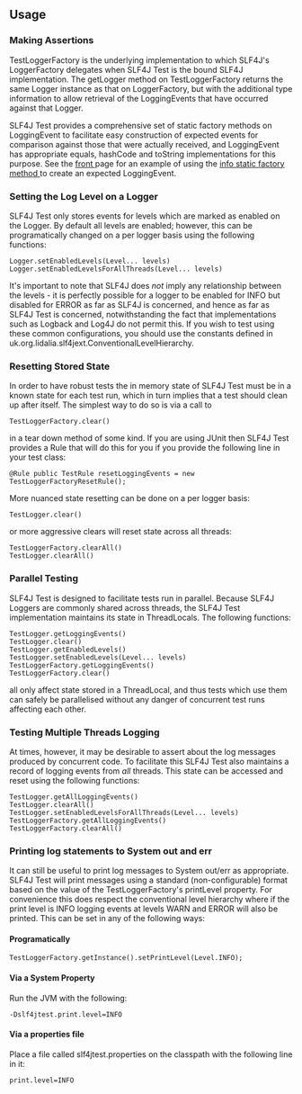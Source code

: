 ## Usage

### Making Assertions

TestLoggerFactory is the underlying implementation to which SLF4J's
LoggerFactory delegates when SLF4J Test is the bound SLF4J implementation. The
getLogger method on TestLoggerFactory returns the same Logger instance as that
on LoggerFactory, but with the additional type information to allow retrieval of
the LoggingEvents that have occurred against that Logger.

SLF4J Test provides a comprehensive set of static factory methods on
LoggingEvent to facilitate easy construction of expected events for comparison
against those that were actually received, and LoggingEvent has appropriate
equals, hashCode and toString implementations for this purpose. See the [front
](./index.html) page for an example of using the [info static factory method
](./xref/uk/org/lidalia/slf4jtest/TestLogger.html#L268)to create an expected
LoggingEvent.

### Setting the Log Level on a Logger

SLF4J Test only stores events for levels which are marked as enabled on the
Logger. By default all levels are enabled; however, this can be programatically
changed on a per logger basis using the following functions:

    Logger.setEnabledLevels(Level... levels)
    Logger.setEnabledLevelsForAllThreads(Level... levels)

It's important to note that SLF4J does *not* imply any relationship between the
levels - it is perfectly possible for a logger to be enabled for INFO but
disabled for ERROR as far as SLF4J is concerned, and hence as far as SLF4J Test
is concerned, notwithstanding the fact that implementations such as Logback and
Log4J do not permit this. If you wish to test using these common configurations,
you should use the constants defined in
uk.org.lidalia.slf4jext.ConventionalLevelHierarchy.

### Resetting Stored State

In order to have robust tests the in memory state of SLF4J Test must be in a
known state for each test run, which in turn implies that a test should clean up
after itself. The simplest way to do so is via a call to

    TestLoggerFactory.clear()

in a tear down method of some kind. If you are using JUnit then SLF4J Test
provides a Rule that will do this for you if you provide the following line in
your test class:

    @Rule public TestRule resetLoggingEvents = new TestLoggerFactoryResetRule();

More nuanced state resetting can be done on a per logger basis:

    TestLogger.clear()

or more aggressive clears will reset state across all threads:

    TestLoggerFactory.clearAll()
    TestLogger.clearAll()

### Parallel Testing

SLF4J Test is designed to facilitate tests run in parallel. Because SLF4J
Loggers are commonly shared across threads, the SLF4J Test implementation
maintains its state in ThreadLocals. The following functions:

    TestLogger.getLoggingEvents()
    TestLogger.clear()
    TestLogger.getEnabledLevels()
    TestLogger.setEnabledLevels(Level... levels)
    TestLoggerFactory.getLoggingEvents()
    TestLoggerFactory.clear()

all only affect state stored in a ThreadLocal, and thus tests which use them can
safely be parallelised without any danger of concurrent test runs affecting each
other.

### Testing Multiple Threads Logging

At times, however, it may be desirable to assert about the log messages produced
by concurrent code. To facilitate this SLF4J Test also maintains a record of
logging events from *all* threads. This state can be accessed and reset using
the following functions:

    TestLogger.getAllLoggingEvents()
    TestLogger.clearAll()
    TestLogger.setEnabledLevelsForAllThreads(Level... levels)
    TestLoggerFactory.getAllLoggingEvents()
    TestLoggerFactory.clearAll()


### Printing log statements to System out and err

It can still be useful to print log messages to System out/err as appropriate.
SLF4J Test will print messages using a standard (non-configurable) format based
on the value of the TestLoggerFactory's printLevel property. For convenience
this does respect the conventional level hierarchy where if the print level is
INFO logging events at levels WARN and ERROR will also be printed. This can be
set in any of the following ways:

#### Programatically
    TestLoggerFactory.getInstance().setPrintLevel(Level.INFO);

#### Via a System Property
Run the JVM with the following:

    -Dslf4jtest.print.level=INFO

#### Via a properties file
Place a file called slf4jtest.properties on the classpath with the following
line in it:

    print.level=INFO

